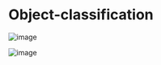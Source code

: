 # Object-classification

![image](https://github.com/user-attachments/assets/847272b9-f467-4341-8c3e-dac472ab1714)

![image](https://github.com/user-attachments/assets/51556fe2-e2c9-4267-a923-48e611d7ab60)
